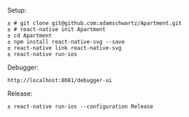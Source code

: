 Setup:

```
± # git clone git@github.com:adamschwartz/Apartment.git
± # react-native init Apartment
± cd Apartment
± npm install react-native-svg --save
± react-native link react-native-svg
± react-native run-ios
```

Debugger:

```
http://localhost:8081/debugger-ui
```

Release:

```
± react-native run-ios --configuration Release
```
